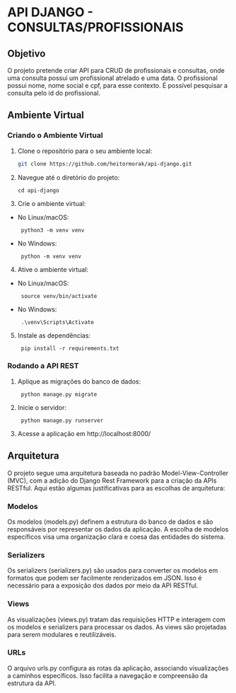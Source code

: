 # API DJANGO - CONSULTAS/PROFISSIONAIS

## Objetivo

O projeto pretende criar API para CRUD de profissionais e consultas, onde uma consulta possui um profissional atrelado e uma data. 
O profissional possui nome, nome social e cpf, para esse contexto.
É possível pesquisar a consulta pelo id do profissional.

## Ambiente Virtual

### Criando o Ambiente Virtual

1. Clone o repositório para o seu ambiente local:

   ```bash
   git clone https://github.com/heitormorak/api-django.git
   ```

2. Navegue até o diretório do projeto:

   ```
   cd api-django   
   ```

3. Crie o ambiente virtual:
- No Linux/macOS:
   ```
    python3 -m venv venv    
   ```

- No Windows:
   ```
    python -m venv venv    
   ```

4. Ative o ambiente virtual:
- No Linux/macOS:
   ```
    source venv/bin/activate    
   ```

- No Windows:
   ```
    .\venv\Scripts\Activate    
   ```

5. Instale as dependências:
   ```
    pip install -r requirements.txt    
   ```

### Rodando a API REST

1. Aplique as migrações do banco de dados:
   ```
    python manage.py migrate
   ```

2. Inicie o servidor:
   ```
    python manage.py runserver
   ```

3. Acesse a aplicação em http://localhost:8000/

## Arquitetura

O projeto segue uma arquitetura baseada no padrão Model-View-Controller (MVC), com a adição do Django Rest Framework para a criação da APIs RESTful. Aqui estão algumas justificativas para as escolhas de arquitetura:

### Modelos
Os modelos (models.py) definem a estrutura do banco de dados e são responsáveis por representar os dados da aplicação. A escolha de modelos específicos visa uma organização clara e coesa das entidades do sistema.

### Serializers
Os serializers (serializers.py) são usados para converter os modelos em formatos que podem ser facilmente renderizados em JSON. Isso é necessário para a exposição dos dados por meio da API RESTful.

### Views
As visualizações (views.py) tratam das requisições HTTP e interagem com os modelos e serializers para processar os dados. As views são projetadas para serem modulares e reutilizáveis.

### URLs
O arquivo urls.py configura as rotas da aplicação, associando visualizações a caminhos específicos. Isso facilita a navegação e compreensão da estrutura da API.

